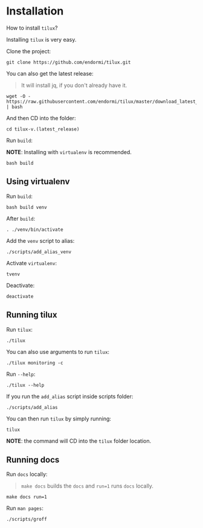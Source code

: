 # Installation

How to install `tilux`?

Installing `tilux` is very easy.

Clone the project:

```
git clone https://github.com/endormi/tilux.git
```

You can also get the latest release:

> It will install jq, if you don't already have it.

```
wget -O - https://raw.githubusercontent.com/endormi/tilux/master/download_latest_release | bash
```

And then CD into the folder:

```
cd tilux-v.(latest_release)
```

Run `build`:

**NOTE**: Installing with `virtualenv` is recommended.

```
bash build
```

## Using virtualenv

Run `build`:

```
bash build venv
```

After `build`:

```
. ./venv/bin/activate
```

Add the `venv` script to alias:

```
./scripts/add_alias_venv
```

Activate `virtualenv`:

```
tvenv
```

Deactivate:

```
deactivate
```

## Running tilux

Run `tilux`:

```
./tilux
```

You can also use arguments to run `tilux`:

```
./tilux monitoring -c
```

Run `--help`:

```
./tilux --help
```

If you run the `add_alias` script inside scripts folder:

```
./scripts/add_alias
```

You can then run `tilux` by simply running:

```
tilux
```

**NOTE**: the command will CD into the `tilux` folder location.

## Running docs

Run `docs` locally:

> `make docs` builds the `docs` and `run=1` runs `docs` locally.

```
make docs run=1
```

Run `man pages`:

```
./scripts/groff
```
